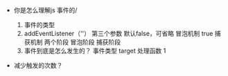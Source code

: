 -  你是怎么理解js 事件的/
    1. 事件的类型
    2. addEventListener（''）
       第三个参数 默认false，可省略 冒泡机制
       true 捕获机制
       两个阶段  冒泡阶段 捕获阶段
    3. 事件到底是怎么发生的？
       事件类型 target 处理函数
       1

-  减少触发的次数？
